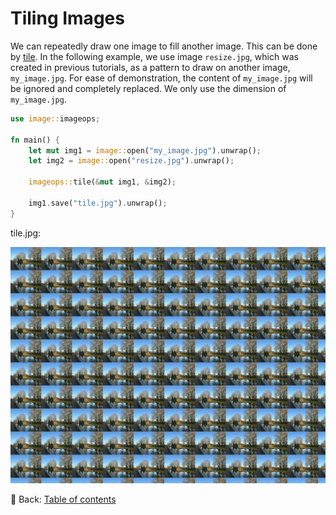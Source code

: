 # Tiling Images

We can repeatedly draw one image to fill another image.
This can be done by [tile](https://docs.rs/image/latest/image/imageops/fn.tile.html).
In the following example, we use image `resize.jpg`, which was created in previous tutorials, as a pattern to draw on another image, `my_image.jpg`.
For ease of demonstration, the content of `my_image.jpg` will be ignored and completely replaced.
We only use the dimension of `my_image.jpg`.

```rust
use image::imageops;

fn main() {
    let mut img1 = image::open("my_image.jpg").unwrap();
    let img2 = image::open("resize.jpg").unwrap();

    imageops::tile(&mut img1, &img2);
    
    img1.save("tile.jpg").unwrap();
}
```

tile.jpg:

![tile](./image/tile.jpg)

<!-- :arrow_right:  Next:  -->

:blue_book: Back: [Table of contents](./../README.md)
